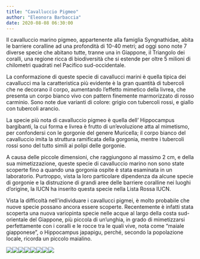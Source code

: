 ```yaml
---
title: "Cavalluccio Pigmeo"
author: "Eleonora Barbaccia"
date: 2020-08-08 06:30:00
---
```


Il cavalluccio marino pigmeo, appartenente alla famiglia Syngnathidae, abita le barriere coralline ad una profondità di 10-40 metri; ad oggi sono note 7 diverse specie che abitano tutte, tranne una in Giappone, il Triangolo dei coralli, una regione ricca di biodiversità che si estende per oltre 5 milioni di chilometri quadrati nel Pacifico sud-occidentale.

La conformazione di queste specie di cavallucci marini è quella tipica dei cavallucci ma la caratteristica più evidente è la gran quantità di tubercoli che ne decorano il corpo, aumentando l’effetto mimetico della livrea, che presenta un corpo bianco vivo con pattern finemente marmorizzato di rosso carminio. Sono note due varianti di colore: grigio con tubercoli rossi, e giallo con tubercoli arancio.

La specie più nota di cavalluccio pigmeo è quella dell’ Hippocampus bargibanti, la cui forma e livrea è frutto di un’evoluzione atta al mimetismo, per confondersi con le gorgonie del genere Muricella; il corpo bianco del cavalluccio imita la struttura ramificata della gorgonia, mentre i tubercoli rossi sono del tutto simili ai polipi delle gorgonie.

A causa delle piccole dimensioni, che raggiungono al massimo 2 cm, e della sua mimetizzazione, queste specie di cavalluccio marino non sono state scoperte fino a quando una gorgonia ospite è stata esaminata in un laboratorio. Purtroppo, vista la loro particolare dipendenza da alcune specie di gorgonie e la distruzione di grandi aree delle barriere coralline nei luoghi d’origine, la IUCN ha inserito questa specie nella Lista Rossa IUCN.

Vista la difficoltà nell'individuare i cavallucci pigmei, è molto probabile che nuove specie possano ancora essere scoperte. Recentemente è infatti stata scoperta una nuova variopinta specie nelle acque al largo della costa sud-orientale del Giappone, più piccola di un’unghia, in grado di mimetizzarsi perfettamente con i coralli e le rocce tra le quali vive, nota come “maiale giapponese”, o Hippocampus japapigu, perché, secondo la popolazione locale, ricorda un piccolo maialino.

![](http://static.wixstatic.com/media/b04324_e90d20acec28401098392155ec077a63~mv2.png)![](http://static.wixstatic.com/media/b04324_0d281ff1c2c2409ba139ea664544d284~mv2.png)![](http://static.wixstatic.com/media/b04324_d4e6ccaaf6d1463fa9a5541bc0873b01~mv2.png)![](http://static.wixstatic.com/media/b04324_33240658f93c4d8d98cb7d15ac3eabcd~mv2.png)![](http://static.wixstatic.com/media/b04324_83c1d28bcece47caa7545a911e81c12f~mv2.png)![](http://static.wixstatic.com/media/b04324_9ca6c728b06c46a18c5c896a0aecbb04~mv2.png)![](http://static.wixstatic.com/media/b04324_1d0955f2f2c64b058f02ea128c3474d9~mv2.png)![](http://static.wixstatic.com/media/b04324_43f52ab6330643adb71c0439aea32773~mv2.png)